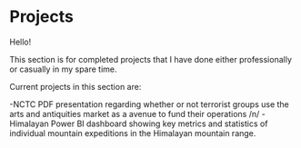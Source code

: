 # Projects
Hello!

This section is for completed projects that I have done either professionally or casually in my spare time. 

Current projects in this section are:
  
-NCTC PDF presentation regarding whether or not terrorist groups use the arts and antiquities market as a avenue to fund their operations /n/
-Himalayan Power BI dashboard showing key metrics and statistics of individual mountain expeditions in the Himalayan mountain range.
